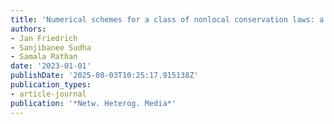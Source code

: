 ```yaml
---
title: 'Numerical schemes for a class of nonlocal conservation laws: a general approach'
authors:
- Jan Friedrich
- Sanjibanee Sudha
- Samala Rathan
date: '2023-01-01'
publishDate: '2025-08-03T10:25:17.915138Z'
publication_types:
- article-journal
publication: '*Netw. Heterog. Media*'
---
```


